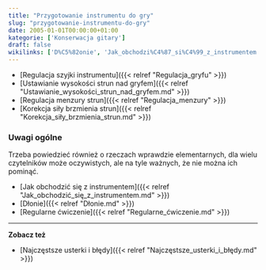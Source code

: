 ```yaml
---
title: "Przygotowanie instrumentu do gry"
slug: "przygotowanie-instrumentu-do-gry"
date: 2005-01-01T00:00:00+01:00
kategorie: ['Konserwacja gitary']
draft: false
wikilinks: ['D%C5%82onie', 'Jak_obchodzi%C4%87_si%C4%99_z_instrumentem', 'Korekcja_si%C5%82y_brzmienia_strun', 'Najcz%C4%99stsze_usterki_i_b%C5%82%C4%99dy', 'Regulacja_menzury_strun', 'Regulacja_szyjki_instrumentu', 'Regularne_%C4%87wiczenie', 'Ustawianie_wysoko%C5%9Bci_strun_nad_gryfem']
---
```

  - [Regulacja szyjki
    instrumentu]({{< relref "Regulacja_gryfu" >}})
  - [Ustawianie wysokości strun nad
    gryfem]({{< relref "Ustawianie_wysokości_strun_nad_gryfem.md" >}})
  - [Regulacja menzury strun]({{< relref "Regulacja_menzury" >}})
  - [Korekcja siły brzmienia
    strun]({{< relref "Korekcja_siły_brzmienia_strun.md" >}})

### Uwagi ogólne

Trzeba powiedzieć również o rzeczach wprawdzie elementarnych, dla wielu
czytelników może oczywistych, ale na tyle ważnych, że nie można ich
pominąć.

  - [Jak obchodzić się z
    instrumentem]({{< relref "Jak_obchodzić_się_z_instrumentem.md" >}})
  - [Dłonie]({{< relref "Dłonie.md" >}})
  - [Regularne ćwiczenie]({{< relref "Regularne_ćwiczenie.md" >}})

-----

**Zobacz też**

  - [Najczęstsze usterki i
    błędy]({{< relref "Najczęstsze_usterki_i_błędy.md" >}})

